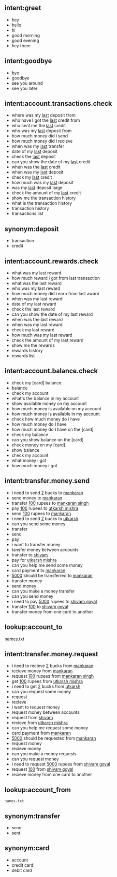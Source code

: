 ## intent:greet
- hey
- hello
- hi
- good morning
- good evening
- hey there

## intent:goodbye
- bye
- goodbye
- see you around
- see you later

## intent:account.transactions.check
- where was my [last](which_transaction) deposit from
- who have I got the [last](which_transaction) credit from
- who sent me the [last](which_transaction) credit
- who was my [last](which_transaction) deposit from
- how much money did i send
- how much money did i recieve
- when was my [last](which_transaction) transfer
- date of my [last](which_transaction) deposit
- check the [last](which_transaction) deposit
- can you show the date of my [last](which_transaction) credit
- when was the [last](which_transaction) credit
- when was my [last](which_transaction) deposit
- check my [last](which_transaction) credit
- how much was my [last](which_transaction) deposit
- was my [last](which_transaction) deposit large
- check the amount of my [last](which_transaction) credit
- show me the transaction history
- what is the transaction history
- transaction history
- transactions list

## synonym:deposit
- transaction
- credit

## intent:account.rewards.check
- what was my last reward 
- how much reward i got from last transaction
- what was the last reward 
- who was my last reward 
- how much money did i earn from last award
- when was my last reward 
- date of my last reward
- check the last reward
- can you show the date of my last reward
- when was the last reward
- when was my last reward
- check my last reward
- how much was my last reward
- check the amount of my last reward
- show me the rewards
- rewards history
- rewards list

## intent:account.balance.check
- check my [card] balance
- balance
- check my account
- what's the balance in my account
- show available money on my account
- how much money is available on my account
- how much money is available in my account
- check how much money do i have
- how much money do I have 
- how much money do I have on the [card]
- check my balance
- can you show balance on the [card]
- check money on my [card]
- show balance
- check my account
- what money i got
- how much money i got

## intent:transfer.money.send
- i need to send [2](amount) bucks to [mankaran](amount_to) 
- send money to [mankaran](amount_to)
- transfer [100](amount) rupees to [mankaran singh](account_to)
- pay [100](amount) rupees to [utkarsh mishra](account_to)
- send [100](amount) rupees to [mankaran](account_to)
- i need to send [2](amount) bucks to [utkarsh](account_to)
- can you send some money
- transfer
- send
- pay
- i want to transfer money
- tansfer money between accounts
- transfer to [shivam](account_to)
- pay for [utkarsh mishra](account_to)
- can you help me send some money
- card payment to [mankaran](account_to)
- [5000](amount) should be transferred to [mankaran](account_to)
- transfer money
- send money
- can you make a money transfer
- can you send money
- i need to pay [5000](amount) rupees to [shivam goyal](account_to)
- transfer [100](amount) to [shivam goyal](account_to)
- transfer money from one card to another

## lookup:account_to
names.txt

## intent:transfer.money.request
- i need to recieve [2](amount) bucks from [mankaran](amount_from) 
- recieve money from [mankaran](amount_from)
- request [100](amount) rupees from [mankaran singh](amount_from)
- get [100](amount) rupees from [utkarsh mishra](amount_from)
- i need to get [2](amount) bucks from [utkarsh](amount_from)
- can you request some money
- request
- recieve
- i want to request money
- request money between accounts
- request from [shivam](amount_from)
- recieve from [utkarsh mishra](amount_from)
- can you help me request some money
- card payment from [mankaran](amount_from)
- [5000](amount) should be requested from [mankaran](amount_from)
- request money
- recieve money
- can you make a money requests
- can you request money
- i need to request [5000](amount) rupees from [shivam goyal](amount_from)
- request [100](amount) from [shivam goyal](amount_from)
- recieve money from one card to another

## lookup:account_from
    names.txt

## synonym:transfer
- send
- sent

## synonym:card
- account
- credit card
- debit card

